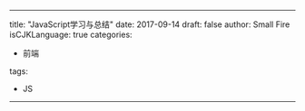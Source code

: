 ---

title: "JavaScript学习与总结"
date: 2017-09-14
draft: false
author: Small Fire
isCJKLanguage: true
categories: 
  - 前端

tags: 
  - JS

---